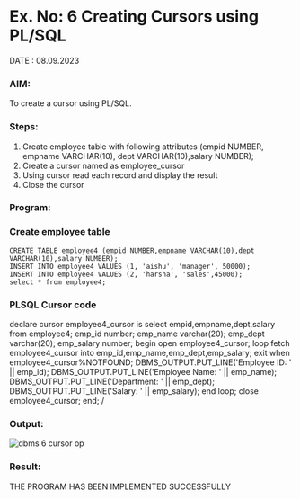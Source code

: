 # Ex. No: 6 Creating Cursors using PL/SQL

DATE : 08.09.2023

### AIM:
To create a cursor using PL/SQL.

### Steps:
1. Create employee table with following attributes (empid NUMBER, empname VARCHAR(10), dept VARCHAR(10),salary NUMBER);
2. Create a cursor named as employee_cursor
3. Using cursor read each record and display the result
4. Close the cursor

### Program:

### Create employee table
```
CREATE TABLE employee4 (empid NUMBER,empname VARCHAR(10),dept VARCHAR(10),salary NUMBER);
INSERT INTO employee4 VALUES (1, 'aishu', 'manager', 50000);
INSERT INTO employee4 VALUES (2, 'harsha', 'sales',45000);
select * from employee4;
```

### PLSQL Cursor code
declare
  cursor employee4_cursor is
  select empid,empname,dept,salary
  from employee4;
  emp_id number;
  emp_name varchar(20);
  emp_dept varchar(20);
  emp_salary number;
  begin
  open employee4_cursor;
  loop
  fetch employee4_cursor into emp_id,emp_name,emp_dept,emp_salary;
  exit when employee4_cursor%NOTFOUND;
  DBMS_OUTPUT.PUT_LINE('Employee ID: ' || emp_id);
  DBMS_OUTPUT.PUT_LINE('Employee Name: ' || emp_name);
  DBMS_OUTPUT.PUT_LINE('Department: ' || emp_dept);
  DBMS_OUTPUT.PUT_LINE('Salary: ' || emp_salary);
  end loop;
  close employee4_cursor;
  end; 
 /


### Output:
![dbms 6 cursor op](https://github.com/AtchayaSundaramoorthy/Ex-no-6-Creating-Cursors-using-PL-SQL/assets/119393516/b7866557-6881-4c06-878b-9db4f8a03ec5)


### Result:
THE PROGRAM HAS BEEN IMPLEMENTED SUCCESSFULLY
